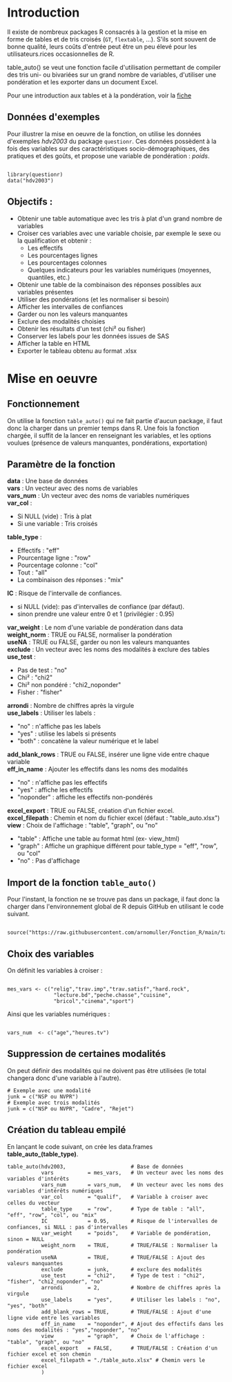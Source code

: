 # Introduction

Il existe de nombreux packages R consacrés à la gestion et la mise en forme de tables et de tris croisés (`GT`, `flextable`, ...). S'ils sont souvent de bonne qualité, leurs coûts d'entrée peut être un peu élevé pour les utilisateurs.rices occasionnelles de R.

table_auto() se veut une fonction facile d'utilisation permettant de compiler des tris uni- ou bivariées sur un grand nombre de variables, d'utiliser une pondération et les exporter dans un document Excel.

Pour une introduction aux tables et à la pondération, voir la [fiche](https://mthevenin.github.io/assistoolsms/R/assist/posts/weight_norm/weight_norm.html)

## Données d'exemples

Pour illustrer la mise en oeuvre de la fonction, on utilise les données d'exemples *hdv2003* du package `questionr`. Ces données possèdent à la fois des variables sur des caractéristiques socio-démographiques, des pratiques et des goûts, et propose une variable de pondération : *poids*.

```{r filename="Import des données d'exemples", warning=FALSE, message=FALSE}

library(questionr)
data("hdv2003")

```


## Objectifs :

-   Obtenir une table automatique avec les tris à plat d'un grand nombre de variables  
-   Croiser ces variables avec une variable choisie, par exemple le sexe ou la qualification et obtenir :  
    -   Les effectifs  
    -   Les pourcentages lignes  
    -   Les pourcentages colonnes  
	-	Quelques indicateurs pour les variables numériques (moyennes, quantiles, etc.)  
-	Obtenir une table de la combinaison des réponses possibles aux variables présentes  
-   Utiliser des pondérations (et les normaliser si besoin)  
-	Afficher les intervalles de confiances   
-   Garder ou non les valeurs manquantes  
-   Exclure des modalités choisies  
-	Obtenir les résultats d'un test (chi² ou fisher)  
-	Conserver les labels pour les données issues de SAS  
-	Afficher la table en HTML  
-   Exporter le tableau obtenu au format .xlsx  


# Mise en oeuvre
 
## Fonctionnement

On utilise la fonction `table_auto()` qui ne fait partie d'aucun package, il faut donc la charger dans un premier temps dans R. 
Une fois la fonction chargée, il suffit de la lancer en renseignant les variables, et les options voulues (présence de valeurs manquantes, pondérations, exportation)

## Paramètre de la fonction

**data**          : Une base de données                            
**vars**          : Un vecteur avec des noms de variables    
**vars_num**      : Un vecteur avec des noms de variables numériques         
**var_col**       :    
- Si NULL (vide)  : Tris à plat                                    
- Si une variable : Tris croisés

**table_type**     :  
-   Effectifs        		    : "eff"      
-   Pourcentage ligne  		    : "row"  
-   Pourcentage colonne 		: "col"  
-	Tout                        : "all"
-	La combinaison des réponses : "mix"   

**IC**             : Risque de l'intervalle de confiances.   
- si NULL (vide): pas d'intervalles de confiance (par défaut).  
- sinon prendre une valeur entre 0 et 1 (privilégier : 0.95)  

**var_weight**     : Le nom d'une variable de pondération dans data      
**weight_norm**	   : TRUE ou FALSE, normaliser la pondération     
**useNA**          : TRUE ou FALSE, garder ou non les valeurs manquantes    
**exclude**        : Un vecteur avec les noms des modalités à exclure des tables    
**use_test**       :   
-	Pas de test 	 : "no"  
-	Chi²  	  	     : "chi2"  
-	Chi² non pondéré : "chi2_noponder"  
-	Fisher 			 : "fisher"  

**arrondi**        : Nombre de chiffres après la virgule      
**use_labels**     : Utiliser les labels :    
- "no"    : n'affiche pas les labels   
- "yes"   : utilise les labels si présents   
- "both"  : concatène la valeur numérique et le label         
              
**add_blank_rows** : TRUE ou FALSE, insérer une ligne vide entre chaque variable     
**eff_in_name**    : Ajouter les effectifs dans les noms des modalités   
- "no"        : n'affiche pas les effectifs   
- "yes"       : affiche les effectifs   
- "noponder"  : affiche les effectifs non-pondérés     

**excel_export**   : TRUE ou FALSE, création d'un fichier excel.        
**excel_filepath** : Chemin et nom du fichier excel (défaut : "table_auto.xlsx")    
**view**           : Choix de l'affichage : "table", "graph", ou "no"      
- "table"  : Affiche une table au format html (ex- view_html)
- "graph"  : Affiche un graphique différent pour table_type = "eff", "row", ou "col"
- "no"     : Pas d'affichage


## Import de la fonction `table_auto()`

Pour l'instant, la fonction ne se trouve pas dans un package, il faut donc la charger dans l'environnement global de R depuis GitHub en utilisant le code suivant.  


```{r filename="Import de la fonction depuis Github"}

source("https://raw.githubusercontent.com/arnomuller/Fonction_R/main/table_auto/fonction_table_auto.R")

```


## Choix des variables

On définit les variables à croiser :

```{r filename="Choix des variables"}

mes_vars <- c("relig","trav.imp","trav.satisf","hard.rock",
               "lecture.bd","peche.chasse","cuisine",
               "bricol","cinema","sport")

```

Ainsi que les variables numériques :  

```{r filename="Choix des variables"}

vars_num  <- c("age","heures.tv")

```


## Suppression de certaines modalités

On peut définir des modalités qui ne doivent pas être utilisées (le total changera donc d'une variable à l'autre).  

```{r filename="Choix des modalités à exclure"}
# Exemple avec une modalité
junk = c("NSP ou NVPR") 
# Exemple avec trois modalités
junk = c("NSP ou NVPR", "Cadre", "Rejet")
```


## Création du tableau empilé

En lançant le code suivant, on crée les data.frames **table_auto_(table_type)**.

```{r filename="Activation de la fonction", warning=FALSE, message=FALSE}
table_auto(hdv2003,                     # Base de données
           vars           = mes_vars,   # Un vecteur avec les noms des variables d'intérêts
           vars_num       = vars_num,   # Un vecteur avec les noms des variables d'intérêts numériques
           var_col        = "qualif",   # Variable à croiser avec celles du vecteur
           table_type     = "row",      # Type de table : "all", "eff", "row", "col", ou "mix"
           IC             = 0.95,       # Risque de l'intervalles de confiances, si NULL : pas d'intervalles
           var_weight     = "poids",    # Variable de pondération, sinon = NULL
           weight_norm    = TRUE,       # TRUE/FALSE : Normaliser la pondération
           useNA          = TRUE,       # TRUE/FALSE : Ajout des valeurs manquantes
           exclude        = junk,       # exclure des modalités
           use_test       = "chi2",     # Type de test : "chi2", "fisher", "chi2_noponder", "no"
           arrondi        = 2,          # Nombre de chiffres après la virgule
           use_labels     = "yes",      # Utiliser les labels : "no", "yes", "both"
           add_blank_rows = TRUE,       # TRUE/FALSE : Ajout d'une ligne vide entre les variables
           eff_in_name    = "noponder", # Ajout des effectifs dans les noms des modalités : "yes","noponder", "no"
           view           = "graph",    # Choix de l'affichage : "table", "graph", ou "no"
           excel_export   = FALSE,      # TRUE/FALSE : Création d'un fichier excel et son chemin
           excel_filepath = "./table_auto.xlsx" # Chemin vers le fichier excel
           )  
```
  